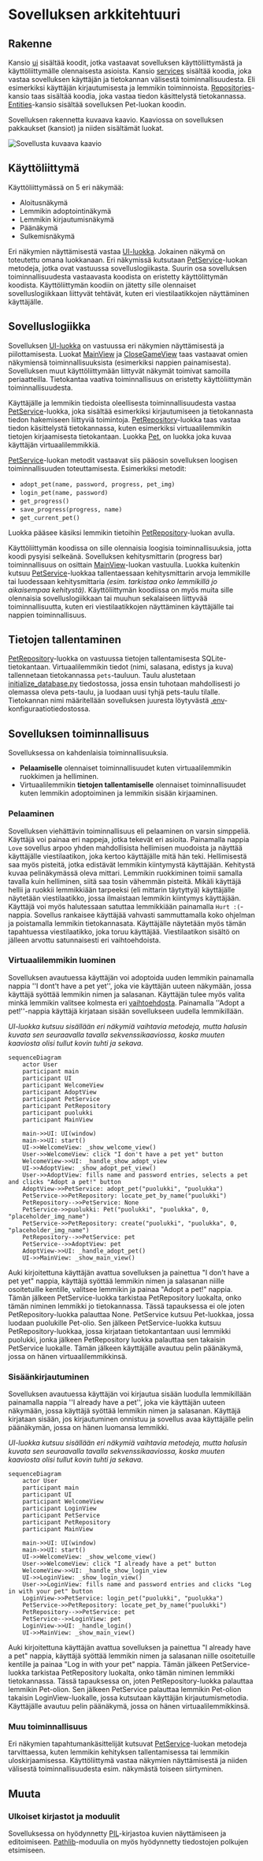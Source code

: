 # Sovelluksen arkkitehtuuri

## Rakenne

Kansio [ui](https://github.com/macabre-cs/ot-harjoitustyo/tree/master/src/ui) sisältää koodit, jotka vastaavat sovelluksen käyttöliittymästä ja käyttöliittymälle olennaisesta asioista. Kansio [services](https://github.com/macabre-cs/ot-harjoitustyo/tree/master/src/services) sisältää koodia, joka vastaa sovelluksen käyttäjän ja tietokannan välisestä toiminnallisuudesta. Eli esimerkiksi käyttäjän kirjautumisesta ja lemmikin toiminnoista. [Repositories](https://github.com/macabre-cs/ot-harjoitustyo/tree/master/src/repositories)-kansio taas sisältää koodia, joka vastaa tiedon käsittelystä tietokannassa. [Entities](https://github.com/macabre-cs/ot-harjoitustyo/tree/master/src/entities)-kansio sisältää sovelluksen Pet-luokan koodin.

Sovelluksen rakennetta kuvaava kaavio. Kaaviossa on sovelluksen pakkaukset (kansiot) ja niiden sisältämät luokat.

![Sovellusta kuvaava kaavio](https://github.com/macabre-cs/ot-harjoitustyo/blob/master/dokumentaatio/kuvat/sovelluskavio.drawio.png)

## Käyttöliittymä

Käyttöliittymässä on 5 eri näkymää:

- Aloitusnäkymä
- Lemmikin adoptointinäkymä
- Lemmikin kirjautumisnäkymä
- Päänäkymä
- Sulkemisnäkymä

Eri näkymien näyttämisestä vastaa [UI-luokka](https://github.com/macabre-cs/ot-harjoitustyo/blob/master/src/ui/ui.py). Jokainen näkymä on toteutettu omana luokkanaan. Eri näkymissä kutsutaan [PetService](https://github.com/macabre-cs/ot-harjoitustyo/blob/master/src/services/pet_service.py)-luokan metodeja, jotka ovat vastuussa sovelluslogiikasta. Suurin osa sovelluksen toiminnallisuudesta vastaavasta koodista on eristetty käyttölittymän koodista. Käyttöliittymän koodiin on jätetty sille olennaiset sovelluslogiikkaan liittyvät tehtävät, kuten eri viestilaatikkojen näyttäminen käyttäjälle.

## Sovelluslogiikka

Sovelluksen [UI-luokka](https://github.com/macabre-cs/ot-harjoitustyo/blob/master/src/ui/ui.py) on vastuussa eri näkymien näyttämisestä ja piilottamisesta. Luokat [MainView](https://github.com/macabre-cs/ot-harjoitustyo/blob/master/src/ui/main_view.py) ja [CloseGameView](https://github.com/macabre-cs/ot-harjoitustyo/blob/master/src/ui/close_game_view.py) taas vastaavat omien näkymiensä toiminnallisuuksista (esimerkiksi nappien painamisesta). Sovelluksen muut käyttöliittymään liittyvät näkymät toimivat samoilla periaatteilla. Tietokantaa vaativa toiminnallisuus on eristetty käyttöliittymän toiminnallisuudesta.

Käyttäjälle ja lemmikin tiedoista oleellisesta toiminnallisuudesta vastaa [PetService](https://github.com/macabre-cs/ot-harjoitustyo/blob/master/src/services/pet_service.py)-luokka, joka sisältää esimerkiksi kirjautumiseen ja tietokannasta tiedon hakemiseen liittyviä toimintoja. [PetRepository](https://github.com/macabre-cs/ot-harjoitustyo/blob/master/src/repositories/pet_repository.py)-luokka taas vastaa tiedon käsittelystä tietokannassa, kuten esimerkiksi virtuaalilemmikin tietojen kirjaamisesta tietokantaan. Luokka [Pet](https://github.com/macabre-cs/ot-harjoitustyo/blob/master/src/entities/pet.py), on luokka joka kuvaa käyttäjän virtuaalilemmikkiä.

[PetService](https://github.com/macabre-cs/ot-harjoitustyo/blob/master/src/services/pet_service.py)-luokan metodit vastaavat siis pääosin sovelluksen loogisen toiminnallisuuden toteuttamisesta. Esimerkiksi metodit:

- `adopt_pet(name, password, progress, pet_img)`
- `login_pet(name, password)`
- `get_progress()`
- `save_progress(progress, name)`
- `get_current_pet()`

Luokka pääsee käsiksi lemmikin tietoihin [PetRepository](https://github.com/macabre-cs/ot-harjoitustyo/blob/master/src/repositories/pet_repository.py)-luokan avulla.

Käyttöliittymän koodissa on sille olennaisia loogisia toiminnallisuuksia, jotta koodi pysyisi selkeänä. Sovelluksen kehitysmittarin (progress bar) toiminnallisuus on osittain [MainView](https://github.com/macabre-cs/ot-harjoitustyo/blob/master/src/ui/main_view.py)-luokan vastuulla. Luokka kuitenkin kutsuu [PetService](https://github.com/macabre-cs/ot-harjoitustyo/blob/master/src/services/pet_service.py)-luokkaa tallentaessaan kehitysmittarin arvoja lemmikille tai luodessaan kehitysmittaria *(esim. tarkistaa onko lemmikillä jo aikaisempaa kehitystä)*. Käyttöliittymän koodiissa on myös muita sille olennaisia sovelluslogiikkaan tai muuhun sekalaiseen liittyvää toiminnallisuutta, kuten eri viestilaatikkojen näyttäminen käyttäjälle tai nappien toiminnallisuus.

## Tietojen tallentaminen

[PetRepository](https://github.com/macabre-cs/ot-harjoitustyo/blob/master/src/repositories/pet_repository.py)-luokka on vastuussa tietojen tallentamisesta SQLite-tietokantaan. Virtuaalilemmikin tiedot (nimi, salasana, edistys ja kuva) tallennetaan tietokannassa `pets`-tauluun. Taulu alustetaan [initialize_database.py](https://github.com/macabre-cs/ot-harjoitustyo/blob/master/src/initialize_database.py) tiedostossa, jossa ensin tuhotaan mahdollisesti jo olemassa oleva pets-taulu, ja luodaan uusi tyhjä pets-taulu tilalle. Tietokannan nimi määritellään sovelluksen juuresta löytyvästä [.env](https://github.com/macabre-cs/ot-harjoitustyo/blob/master/.env)-konfiguraatiotiedostossa.

## Sovelluksen toiminnallisuus

Sovelluksessa on kahdenlaisia toiminnallisuuksia.

- **Pelaamiselle** olennaiset toiminnallisuudet kuten virtuaalilemmikin ruokkimen ja helliminen.
- Virtuaalilemmikin **tietojen tallentamiselle** olennaiset toiminnallisuudet kuten lemmikin adoptoiminen ja lemmikin sisään kirjaaminen.

### Pelaaminen

Sovelluksen viehättävin toiminnallisuus eli pelaaminen on varsin simppeliä. Käyttäjä voi painaa eri nappeja, jotka tekevät eri asioita. Painamalla nappia `Love` sovellus arpoo yhden mahdollisista hellimisen muodoista ja näyttää käyttäjälle viestilaatikon, joka kertoo käyttäjälle mitä hän teki. Hellimisestä saa myös pisteitä, jotka edistävät lemmikin kiintymystä käyttäjään. Kehitystä kuvaa pelinäkymässä oleva mittari. Lemmikin ruokkiminen toimii samalla tavalla kuin helliminen, siitä saa tosin vähemmän pisteitä. Mikäli käyttäjä hellii ja ruokkii lemmikkiään tarpeeksi (eli mittarin täytyttyä) käyttäjälle näytetään viestilaatikko, jossa ilmaistaan lemmikin kiintymys käyttäjään. Käyttäjä voi myös halutessaan satuttaa lemmikkiään painamalla `Hurt :(`-nappia. Sovellus rankaisee käyttäjää vahvasti sammuttamalla koko ohjelman ja poistamalla lemmikin tietokannasata. Käyttäjälle näytetään myös tämän tapahtuessa viestilaatikko, joka toruu käyttäjää. Viestilaatikon sisältö on jälleen arvottu satunnaisesti eri vaihtoehdoista.

### Virtuaalilemmikin luominen

Sovelluksen avautuessa käyttäjän voi adoptoida uuden lemmikin painamalla nappia ''I dont't have a pet yet'', joka vie käyttäjän uuteen näkymään, jossa käyttäjä syöttää lemmikin nimen ja salasanan. Käyttäjän tulee myös valita minkä lemmikin valitsee kolmesta eri [vaihtoehdosta](https://github.com/macabre-cs/ot-harjoitustyo/tree/master/data/graphics). Painamalla ''Adopt a pet!''-nappia käyttäjä kirjataan sisään sovellukseen uudella lemmikillään.

*UI-luokka kutsuu sisällään eri näkymiä vaihtavia metodeja, mutta halusin kuvata sen seuraavalla tavalla sekvenssikaaviossa, koska muuten kaaviosta olisi tullut kovin tuhti ja sekava.*

```mermaid
sequenceDiagram
    actor User
    participant main
    participant UI
    participant WelcomeView
    participant AdoptView
    participant PetService
    participant PetRepository
    participant puolukki
    participant MainView
    
    main->>UI: UI(window)
    main->>UI: start()
    UI->>WelcomeView: _show_welcome_view()
    User->>WelcomeView: click "I don't have a pet yet" button
    WelcomeView->>UI: _handle_show_adopt_view
    UI->>AdoptView: _show_adopt_pet_view()
    User->>AdoptView: fills name and password entries, selects a pet and clicks "Adopt a pet!" button
    AdoptView->>PetService: adopt_pet("puolukki", "puolukka")
    PetService->>PetRepository: locate_pet_by_name("puolukki")
    PetRepository-->>PetService: None
    PetService->>puolukki: Pet("puolukki", "puolukka", 0, "placeholder_img_name")
    PetService->>PetRepository: create("puolukki", "puolukka", 0, "placeholder_img_name")
    PetRepository-->>PetService: pet
    PetService-->>AdoptView: pet
    AdoptView->>UI: _handle_adopt_pet()
    UI->>MainView: _show_main_view() 

```
Auki kirjoitettuna käyttäjän avattua sovelluksen ja painettua "I don't  have a pet yet" nappia, käyttäjä syöttää lemmikin nimen ja salasanan niille osoitetuille kentille, valitsee lemmikin ja painaa "Adopt a pet!" nappia. Tämän jälkeen PetService-luokka tarkistaa PetRepository luokalta, onko tämän niminen lemmikki jo tietokannassa. Tässä tapauksessa ei ole joten PetRepository-luokka palauttaa None. PetService kutsuu Pet-luokkaa, jossa luodaan puolukille Pet-olio. Sen jälkeen PetService-luokka kutsuu PetRepository-luokkaa, jossa kirjataan tietokantantaan uusi lemmikki puolukki, jonka jälkeen PetRepository luokka palauttaa sen takaisin PetService luokalle. Tämän jälkeen käyttäjälle avautuu pelin päänäkymä, jossa on hänen virtuaalilemmikkinsä.

### Sisäänkirjautuminen

Sovelluksen avautuessa käyttäjän voi kirjautua sisään luodulla lemmikillään painamalla nappia ''I already have a pet'', joka vie käyttäjän uuteen näkymään, jossa käyttäjä syöttää lemmikin nimen ja salasanan. Käyttäjä kirjataan sisään, jos kirjautuminen onnistuu ja sovellus avaa käyttäjälle pelin päänäkymän, jossa on hänen luomansa lemmikki.

*UI-luokka kutsuu sisällään eri näkymiä vaihtavia metodeja, mutta halusin kuvata sen seuraavalla tavalla sekvenssikaaviossa, koska muuten kaaviosta olisi tullut kovin tuhti ja sekava.*

```mermaid
sequenceDiagram
    actor User
    participant main
    participant UI
    participant WelcomeView
    participant LoginView
    participant PetService
    participant PetRepository
    participant MainView
    
    main->>UI: UI(window)
    main->>UI: start()
    UI->>WelcomeView: _show_welcome_view()
    User->>WelcomeView: click "I already have a pet" button
    WelcomeView->>UI: _handle_show_login_view
    UI->>LoginView: _show_login_view()
    User->>LoginView: fills name and password entries and clicks "Log in with your pet" button
    LoginView->>PetService: login_pet("puolukki", "puolukka")
    PetService->>PetRepository: locate_pet_by_name("puolukki")
    PetRepository-->>PetService: pet
    PetService-->>LoginView: pet
    LoginView->>UI: _handle_login()
    UI->>MainView: _show_main_view() 

```
Auki kirjoitettuna käyttäjän avattua sovelluksen ja painettua "I already have a pet" nappia, käyttäjä syöttää lemmikin nimen ja salasanan niille osoitetuille kentille ja painaa "Log in with your pet" nappia. Tämän jälkeen PetService-luokka tarkistaa PetRepository luokalta, onko tämän niminen lemmikki tietokannassa. Tässä tapauksessa on, joten PetRepository-luokka palauttaa lemmikin Pet-olion. Sen jälkeen PetService palauttaa lemmikin Pet-olion takaisin LoginView-luokalle, jossa kutsutaan käyttäjän kirjautumismetodia. Käyttäjälle avautuu pelin päänäkymä, jossa on hänen virtuaalilemmikkinsä.

### Muu toiminnallisuus

Eri näkymien tapahtumankäsittelijät kutsuvat [PetService](https://github.com/macabre-cs/ot-harjoitustyo/blob/master/src/services/pet_service.py)-luokan metodeja tarvittaessa, kuten lemmikin kehityksen tallentamisessa tai lemmikin uloskirjaamisessa. Käyttöliittymä vastaa näkymien näyttämisestä ja niiden välisestä toiminnallisuudesta esim. näkymästä toiseen siirtyminen.

## Muuta

### Ulkoiset kirjastot ja moduulit

Sovelluksessa on hyödynnetty [PIL](https://pillow.readthedocs.io/en/stable/)-kirjastoa kuvien näyttämiseen ja editoimiseen. [Pathlib](https://docs.python.org/3/library/pathlib.html)-moduulia on myös hyödynnetty tiedostojen polkujen etsimiseen.
